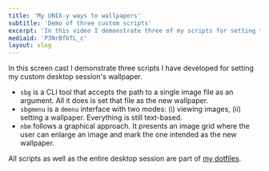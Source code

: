 ```yaml
---
title: 'My UNIX-y ways to wallpapers'
subtitle: 'Demo of three custom scripts'
excerpt: 'In this video I demonstrate three of my scripts for setting the wallpaper in a minimalist, UNIX-y way.'
mediaid: 'P3NrBfbTL_c'
layout: vlog
---
```


In this screen cast I demonstrate three scripts I have developed for
setting my custom desktop session's wallpaper.

* `sbg` is a CLI tool that accepts the path to a single image file as an
  argument.  All it does is set that file as the new wallpaper.
* `sbgmenu` is a `dmenu` interface with two modes: (i) viewing images,
  (ii) setting a wallpaper.  Everything is still text-based.
* `nbm` follows a graphical approach.  It presents an image grid where
  the user can enlarge an image and mark the one intended as the new
  wallpaper.

All scripts as well as the entire desktop session are part of [my
dotfiles](https://gitlab.com/protesilaos/dotfiles).
